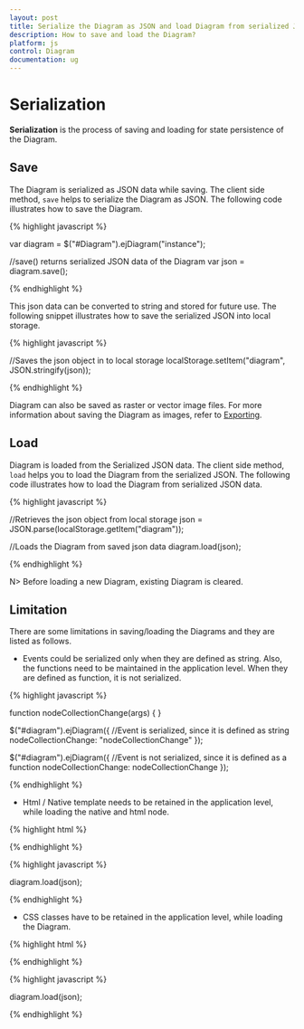 ```yaml
---
layout: post
title: Serialize the Diagram as JSON and load Diagram from serialized JSON
description: How to save and load the Diagram?
platform: js
control: Diagram
documentation: ug
---
```


# Serialization

**Serialization** is the process of saving and loading for state persistence of the Diagram.

## Save

The Diagram is serialized as JSON data while saving. The client side method, `save` helps to serialize the Diagram as JSON. The following code illustrates how to save the Diagram.

{% highlight javascript %}

var diagram = $("#Diagram").ejDiagram("instance");

//save() returns serialized JSON data of the Diagram
var json = diagram.save();

{% endhighlight %}

This json data can be converted to string and stored for future use. The following snippet illustrates how to save the serialized JSON into local storage.

{% highlight javascript %}

//Saves the json object in to local storage
localStorage.setItem("diagram", JSON.stringify(json));

{% endhighlight %}

Diagram can also be saved as raster or vector image files. For more information about saving the Diagram as images, refer to [Exporting](/js/Diagram/Exporting "Exporting").


## Load

Diagram is loaded from the Serialized JSON data. The client side method, `load` helps you to load the Diagram from the serialized JSON. The following code illustrates how to load the Diagram from serialized JSON data.

{% highlight javascript %}

//Retrieves the json object from local storage
json = JSON.parse(localStorage.getItem("diagram"));

//Loads the Diagram from saved json data
diagram.load(json);

{% endhighlight %}

N> Before loading a new Diagram, existing Diagram is cleared.

## Limitation

There are some limitations in saving/loading the Diagrams and they are listed as follows.

* Events could be serialized only when they are defined as string. Also, the functions need to be maintained in the application level.
When they are defined as function, it is not serialized.

{% highlight javascript %}

function nodeCollectionChange(args) {
}

$("#diagram").ejDiagram({
	//Event is serialized, since it is defined as string
	nodeCollectionChange: "nodeCollectionChange"
});

$("#diagram").ejDiagram({
	//Event is not serialized, since it is defined as a function
	nodeCollectionChange: nodeCollectionChange
});

{% endhighlight %}

* Html / Native template needs to be retained in the application level, while loading the native and html node.

{% highlight html %}

<!-- Template content needs to be retained while loading the diagram.-->
<script id="htmlTemplate" type="text/x-jsrender">
	<div>
		<input type="button" value="button" style="color: #ffffff; background-color: #fbb139; border-color: #f89b1c" />
	</div>
</script>

{% endhighlight %}

{% highlight javascript %}

diagram.load(json);

{% endhighlight %}

* CSS classes have to be retained in the application level, while loading the Diagram.

{% highlight html %}

<style>
	<!-- css class needs to be retained while loading the Diagram.-->
	.nodeCss {
		fill: black;
		stroke: cyan;
	}
</style>

{% endhighlight %}

{% highlight javascript %}

diagram.load(json);

{% endhighlight %}
